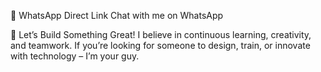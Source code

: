 📲 WhatsApp Direct Link
Chat with me on WhatsApp

🤝 Let’s Build Something Great!
I believe in continuous learning, creativity, and teamwork. If you’re looking for someone to design, train, or innovate with technology – I’m your guy.

